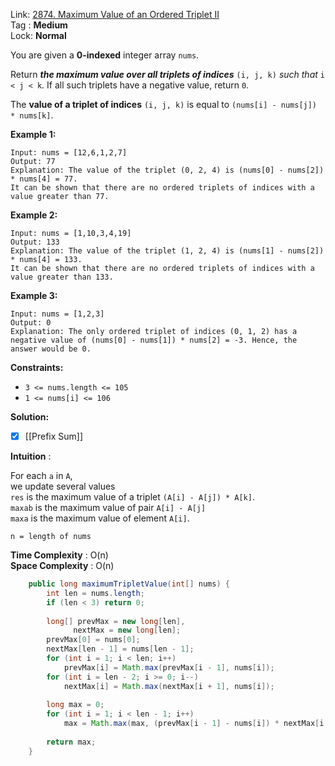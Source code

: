 Link: [2874. Maximum Value of an Ordered Triplet II](https://leetcode.com/problems/maximum-value-of-an-ordered-triplet-ii/) <br>
Tag : **Medium**<br>
Lock: **Normal**

You are given a **0-indexed** integer array `nums`.

Return _**the maximum value over all triplets of indices**_ `(i, j, k)` _such that_ `i < j < k`_._ If all such triplets have a negative value, return `0`.

The **value of a triplet of indices** `(i, j, k)` is equal to `(nums[i] - nums[j]) * nums[k]`.

**Example 1:**

```
Input: nums = [12,6,1,2,7]
Output: 77
Explanation: The value of the triplet (0, 2, 4) is (nums[0] - nums[2]) * nums[4] = 77.
It can be shown that there are no ordered triplets of indices with a value greater than 77. 
```

**Example 2:**

```
Input: nums = [1,10,3,4,19]
Output: 133
Explanation: The value of the triplet (1, 2, 4) is (nums[1] - nums[2]) * nums[4] = 133.
It can be shown that there are no ordered triplets of indices with a value greater than 133.
```

**Example 3:**

```
Input: nums = [1,2,3]
Output: 0
Explanation: The only ordered triplet of indices (0, 1, 2) has a negative value of (nums[0] - nums[1]) * nums[2] = -3. Hence, the answer would be 0.
```

**Constraints:**

- `3 <= nums.length <= 105`
- `1 <= nums[i] <= 106`

**Solution:**

- [x] [[Prefix Sum]]

**Intuition** :

For each `a` in `A`,  
we update several values  
`res` is the maximum value of a triplet `(A[i] - A[j]) * A[k]`.  
`maxab` is the maximum value of pair `A[i] - A[j]`  
`maxa` is the maximum value of element `A[i]`.

```
n = length of nums
```
**Time Complexity** : O(n)<br>
**Space Complexity** : O(n)

```java
    public long maximumTripletValue(int[] nums) {
        int len = nums.length;
        if (len < 3) return 0;
        
        long[] prevMax = new long[len],
              nextMax = new long[len];
        prevMax[0] = nums[0];
        nextMax[len - 1] = nums[len - 1];
        for (int i = 1; i < len; i++)
            prevMax[i] = Math.max(prevMax[i - 1], nums[i]);
        for (int i = len - 2; i >= 0; i--)
            nextMax[i] = Math.max(nextMax[i + 1], nums[i]);
        
        long max = 0;
        for (int i = 1; i < len - 1; i++)
            max = Math.max(max, (prevMax[i - 1] - nums[i]) * nextMax[i + 1]);
        
        return max;
    }
```
